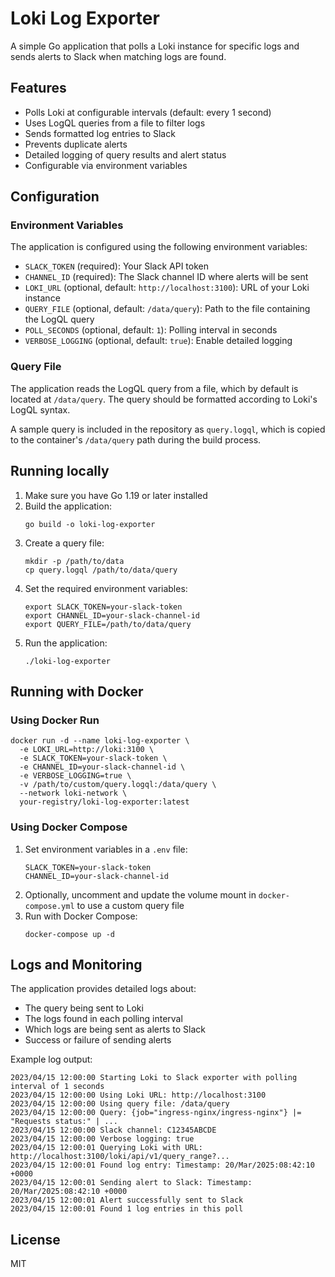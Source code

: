 # Loki Log Exporter

A simple Go application that polls a Loki instance for specific logs and sends alerts to Slack when matching logs are found.

## Features

- Polls Loki at configurable intervals (default: every 1 second)
- Uses LogQL queries from a file to filter logs
- Sends formatted log entries to Slack
- Prevents duplicate alerts
- Detailed logging of query results and alert status
- Configurable via environment variables

## Configuration

### Environment Variables

The application is configured using the following environment variables:

- `SLACK_TOKEN` (required): Your Slack API token
- `CHANNEL_ID` (required): The Slack channel ID where alerts will be sent
- `LOKI_URL` (optional, default: `http://localhost:3100`): URL of your Loki instance
- `QUERY_FILE` (optional, default: `/data/query`): Path to the file containing the LogQL query
- `POLL_SECONDS` (optional, default: `1`): Polling interval in seconds
- `VERBOSE_LOGGING` (optional, default: `true`): Enable detailed logging

### Query File

The application reads the LogQL query from a file, which by default is located at `/data/query`. The query should be formatted according to Loki's LogQL syntax.

A sample query is included in the repository as `query.logql`, which is copied to the container's `/data/query` path during the build process.

## Running locally

1. Make sure you have Go 1.19 or later installed
2. Build the application:
   ```
   go build -o loki-log-exporter
   ```
3. Create a query file:
   ```
   mkdir -p /path/to/data
   cp query.logql /path/to/data/query
   ```
4. Set the required environment variables:
   ```
   export SLACK_TOKEN=your-slack-token
   export CHANNEL_ID=your-slack-channel-id
   export QUERY_FILE=/path/to/data/query
   ```
5. Run the application:
   ```
   ./loki-log-exporter
   ```

## Running with Docker

### Using Docker Run

```
docker run -d --name loki-log-exporter \
  -e LOKI_URL=http://loki:3100 \
  -e SLACK_TOKEN=your-slack-token \
  -e CHANNEL_ID=your-slack-channel-id \
  -e VERBOSE_LOGGING=true \
  -v /path/to/custom/query.logql:/data/query \
  --network loki-network \
  your-registry/loki-log-exporter:latest
```

### Using Docker Compose

1. Set environment variables in a `.env` file:
   ```
   SLACK_TOKEN=your-slack-token
   CHANNEL_ID=your-slack-channel-id
   ```
2. Optionally, uncomment and update the volume mount in `docker-compose.yml` to use a custom query file
3. Run with Docker Compose:
   ```
   docker-compose up -d
   ```

## Logs and Monitoring

The application provides detailed logs about:
- The query being sent to Loki
- The logs found in each polling interval
- Which logs are being sent as alerts to Slack
- Success or failure of sending alerts

Example log output:
```
2023/04/15 12:00:00 Starting Loki to Slack exporter with polling interval of 1 seconds
2023/04/15 12:00:00 Using Loki URL: http://localhost:3100
2023/04/15 12:00:00 Using query file: /data/query
2023/04/15 12:00:00 Query: {job="ingress-nginx/ingress-nginx"} |= "Requests status:" | ...
2023/04/15 12:00:00 Slack channel: C12345ABCDE
2023/04/15 12:00:00 Verbose logging: true
2023/04/15 12:00:01 Querying Loki with URL: http://localhost:3100/loki/api/v1/query_range?...
2023/04/15 12:00:01 Found log entry: Timestamp: 20/Mar/2025:08:42:10 +0000
2023/04/15 12:00:01 Sending alert to Slack: Timestamp: 20/Mar/2025:08:42:10 +0000
2023/04/15 12:00:01 Alert successfully sent to Slack
2023/04/15 12:00:01 Found 1 log entries in this poll
```

## License

MIT 